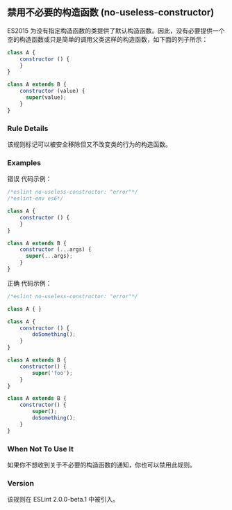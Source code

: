 ## 禁用不必要的构造函数 (no-useless-constructor)

ES2015 为没有指定构造函数的类提供了默认构造函数。因此，没有必要提供一个空的构造函数或只是简单的调用父类这样的构造函数，如下面的列子所示：
```js
class A {
    constructor () {
    }
}

class A extends B {
    constructor (value) {
      super(value);
    }
}
```

### Rule Details
该规则标记可以被安全移除但又不改变类的行为的构造函数。

### Examples
错误 代码示例：
```js
/*eslint no-useless-constructor: "error"*/
/*eslint-env es6*/

class A {
    constructor () {
    }
}

class A extends B {
    constructor (...args) {
      super(...args);
    }
}
```

正确 代码示例：
```js
/*eslint no-useless-constructor: "error"*/

class A { }

class A {
    constructor () {
        doSomething();
    }
}

class A extends B {
    constructor() {
        super('foo');
    }
}

class A extends B {
    constructor() {
        super();
        doSomething();
    }
}
```

### When Not To Use It
如果你不想收到关于不必要的构造函数的通知，你也可以禁用此规则。

### Version
该规则在 ESLint 2.0.0-beta.1 中被引入。
